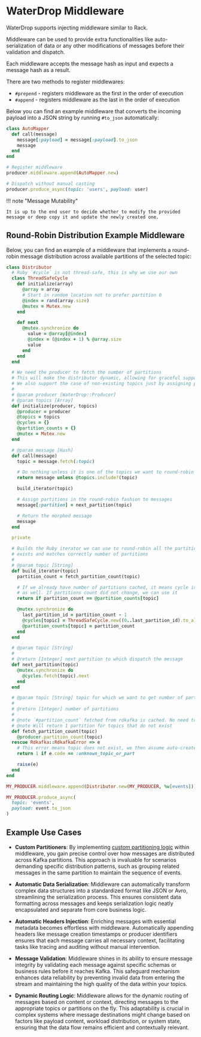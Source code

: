 # WaterDrop Middleware

WaterDrop supports injecting middleware similar to Rack.

Middleware can be used to provide extra functionalities like auto-serialization of data or any other modifications of messages before their validation and dispatch.

Each middleware accepts the message hash as input and expects a message hash as a result.

There are two methods to register middlewares:

- `#prepend` - registers middleware as the first in the order of execution
- `#append` - registers middleware as the last in the order of execution

Below you can find an example middleware that converts the incoming payload into a JSON string by running `#to_json` automatically:

```ruby
class AutoMapper
  def call(message)
    message[:payload] = message[:payload].to_json
    message
  end
end

# Register middleware
producer.middleware.append(AutoMapper.new)

# Dispatch without manual casting
producer.produce_async(topic: 'users', payload: user)
```

!!! note "Message Mutability"

    It is up to the end user to decide whether to modify the provided message or deep copy it and update the newly created one.

## Round-Robin Distribution Example Middleware

Below, you can find an example of a middleware that implements a round-robin message distribution across available partitions of the selected topic:

```ruby
class Distributor
  # Ruby `#cycle` is not thread-safe, this is why we use our own
  class ThreadSafeCycle
    def initialize(array)
      @array = array
      # Start in random location not to prefer partition 0
      @index = rand(array.size)
      @mutex = Mutex.new
    end

    def next
      @mutex.synchronize do
        value = @array[@index]
        @index = (@index + 1) % @array.size
        value
      end
    end
  end

  # We need the producer to fetch the number of partitions
  # This will make the distributor dynamic, allowing for graceful support of repartitioning
  # We also support the case of non-existing topics just by assigning partition 0.
  #
  # @param producer [WaterDrop::Producer]
  # @param topics [Array]
  def initialize(producer, topics)
    @producer = producer
    @topics = topics
    @cycles = {}
    @partition_counts = {}
    @mutex = Mutex.new
  end

  # @param message [Hash]
  def call(message)
    topic = message.fetch(:topic)

    # Do nothing unless it is one of the topics we want to round-robin
    return message unless @topics.include?(topic)

    build_iterator(topic)

    # Assign partitions in the round-robin fashion to messages
    message[:partition] = next_partition(topic)

    # Return the morphed message
    message
  end

  private

  # Builds the Ruby iterator we can use to round-robin all the partitions unless it already
  # exists and matches correctly number of partitions
  #
  # @param topic [String]
  def build_iterator(topic)
    partition_count = fetch_partition_count(topic)

    # If we already have number of partitions cached, it means cycle is already prepared
    # as well. If partitions count did not change, we can use it
    return if partition_count == @partition_counts[topic]

    @mutex.synchronize do
      last_partition_id = partition_count - 1
      @cycles[topic] = ThreadSafeCycle.new((0..last_partition_id).to_a)
      @partition_counts[topic] = partition_count
    end
  end

  # @param topic [String]
  #
  # @return [Integer] next partition to which dispatch the message
  def next_partition(topic)
    @mutex.synchronize do
      @cycles.fetch(topic).next
    end
  end

  # @param topic [String] topic for which we want to get number of partitions
  #
  # @return [Integer] number of partitions
  #
  # @note `#partition_count` fetched from rdkafka is cached. No need to cache it again
  # @note Will return 1 partition for topics that do not exist
  def fetch_partition_count(topic)
    @producer.partition_count(topic)
  rescue Rdkafka::RdkafkaError => e
    # This error means topic does not exist, we then assume auto-create and will use 0 for now
    return 1 if e.code == :unknown_topic_or_part

    raise(e)
  end
end

MY_PRODUCER.middleware.append(Distributor.new(MY_PRODUCER, %w[events]))

MY_PRODUCER.produce_async(
  topic: 'events',
  payload: event.to_json
)
```

## Example Use Cases

- **Custom Partitioners**: By implementing [custom partitioning logic](https://karafka.io/docs/WaterDrop-Custom-Partitioners/) within middleware, you gain precise control over how messages are distributed across Kafka partitions. This approach is invaluable for scenarios demanding specific distribution patterns, such as grouping related messages in the same partition to maintain the sequence of events.

- **Automatic Data Serialization**: Middleware can automatically transform complex data structures into a standardized format like JSON or Avro, streamlining the serialization process. This ensures consistent data formatting across messages and keeps serialization logic neatly encapsulated and separate from core business logic.

- **Automatic Headers Injection**: Enriching messages with essential metadata becomes effortless with middleware. Automatically appending headers like message creation timestamps or producer identifiers ensures that each message carries all necessary context, facilitating tasks like tracing and auditing without manual intervention.

- **Message Validation**: Middleware shines in its ability to ensure message integrity by validating each message against specific schemas or business rules before it reaches Kafka. This safeguard mechanism enhances data reliability by preventing invalid data from entering the stream and maintaining the high quality of the data within your topics.

- **Dynamic Routing Logic**: Middleware allows for the dynamic routing of messages based on content or context, directing messages to the appropriate topics or partitions on the fly. This adaptability is crucial in complex systems where message destinations might change based on factors like payload content, workload distribution, or system state, ensuring that the data flow remains efficient and contextually relevant.
